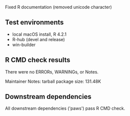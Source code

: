 Fixed R documentation (removed unicode character)

## Test environments

* local macOS install, R 4.2.1
* R-hub (devel and release)
* win-builder

## R CMD check results

There were no ERRORs, WARNINGs, or Notes.

Maintainer Notes: tarball package size:  131.48K

## Downstream dependencies

All downstream dependencies ('paws') pass R CMD check.
